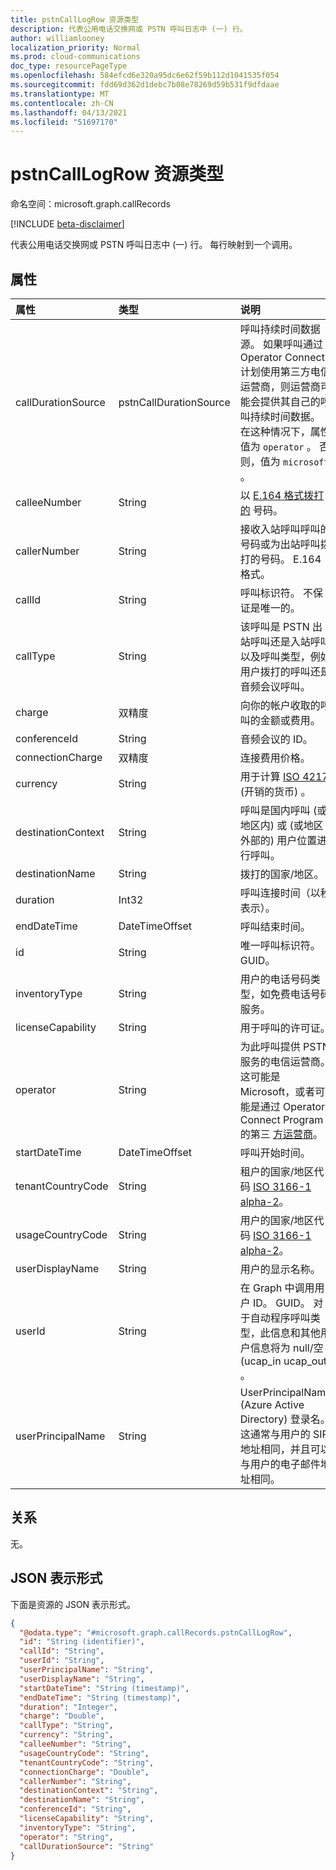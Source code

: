 ```yaml
---
title: pstnCallLogRow 资源类型
description: 代表公用电话交换网或 PSTN 呼叫日志中 (一) 行。
author: williamlooney
localization_priority: Normal
ms.prod: cloud-communications
doc_type: resourcePageType
ms.openlocfilehash: 584efcd6e320a95dc6e62f59b112d1041535f054
ms.sourcegitcommit: fdd69d362d1debc7b08e78269d59b531f9dfdaae
ms.translationtype: MT
ms.contentlocale: zh-CN
ms.lasthandoff: 04/13/2021
ms.locfileid: "51697170"
---
```

# <a name="pstncalllogrow-resource-type"></a>pstnCallLogRow 资源类型

命名空间：microsoft.graph.callRecords

[!INCLUDE [beta-disclaimer](../../includes/beta-disclaimer.md)]

代表公用电话交换网或 PSTN 呼叫日志中 (一) 行。 每行映射到一个调用。

## <a name="properties"></a>属性

|属性|类型|说明|
|:---|:---|:---|
|callDurationSource|pstnCallDurationSource|呼叫持续时间数据源。 如果呼叫通过 Operator Connect 计划使用第三方电信运营商，则运营商可能会提供其自己的呼叫持续时间数据。 在这种情况下，属性值为 `operator` 。 否则，值为 `microsoft` 。|
|calleeNumber|String|以 [E.164 格式拨打的](https://en.wikipedia.org/wiki/E.164) 号码。|
|callerNumber|String|接收入站呼叫呼叫的号码或为出站呼叫拨打的号码。 E.164 格式。|
|callId|String|呼叫标识符。 不保证是唯一的。|
|callType|String|该呼叫是 PSTN 出站呼叫还是入站呼叫以及呼叫类型，例如用户拨打的呼叫还是音频会议呼叫。|
|charge|双精度|向你的帐户收取的呼叫的金额或费用。|
|conferenceId|String|音频会议的 ID。|
|connectionCharge|双精度|连接费用价格。|
|currency|String|用于计算 [ISO 4217](https://en.wikipedia.org/wiki/ISO_4217) (开销的货币) 。|
|destinationContext|String|呼叫是国内呼叫 (或地区内) 或 (或地区外部的) 用户位置进行呼叫。|
|destinationName|String|拨打的国家/地区。|
|duration|Int32|呼叫连接时间（以秒表示）。|
|endDateTime|DateTimeOffset|呼叫结束时间。|
|id|String|唯一呼叫标识符。 GUID。|
|inventoryType|String|用户的电话号码类型，如免费电话号码服务。|
|licenseCapability|String|用于呼叫的许可证。|
|operator|String|为此呼叫提供 PSTN 服务的电信运营商。 这可能是 Microsoft，或者可能是通过 Operator Connect Program 的第三 [方运营商](https://techcommunity.microsoft.com/t5/microsoft-teams-blog/introducing-operator-connect-and-more-teams-calling-updates/ba-p/2176398)。|
|startDateTime|DateTimeOffset|呼叫开始时间。|
|tenantCountryCode|String|租户的国家/地区代码 [ISO 3166-1 alpha-2](https://en.wikipedia.org/wiki/ISO_3166-1_alpha-2)。|
|usageCountryCode|String|用户的国家/地区代码 [ISO 3166-1 alpha-2](https://en.wikipedia.org/wiki/ISO_3166-1_alpha-2)。|
|userDisplayName|String|用户的显示名称。|
|userId|String|在 Graph 中调用用户 ID。 GUID。 对于自动程序呼叫类型，此信息和其他用户信息将为 null/空 (ucap_in ucap_out) 。|
|userPrincipalName|String|UserPrincipalName (Azure Active Directory) 登录名。 这通常与用户的 SIP 地址相同，并且可以与用户的电子邮件地址相同。|

## <a name="relationships"></a>关系

无。

## <a name="json-representation"></a>JSON 表示形式

下面是资源的 JSON 表示形式。

<!-- {
  "blockType": "ignored",
  "@odata.type": "microsoft.graph.callRecords.pstnCallLogRow",
  "keyProperty": "id"
}
-->

``` json
{
  "@odata.type": "#microsoft.graph.callRecords.pstnCallLogRow",
  "id": "String (identifier)",
  "callId": "String",
  "userId": "String",
  "userPrincipalName": "String",
  "userDisplayName": "String",
  "startDateTime": "String (timestamp)",
  "endDateTime": "String (timestamp)",
  "duration": "Integer",
  "charge": "Double",
  "callType": "String",
  "currency": "String",
  "calleeNumber": "String",
  "usageCountryCode": "String",
  "tenantCountryCode": "String",
  "connectionCharge": "Double",
  "callerNumber": "String",
  "destinationContext": "String",
  "destinationName": "String",
  "conferenceId": "String",
  "licenseCapability": "String",
  "inventoryType": "String",
  "operator": "String",
  "callDurationSource": "String"
}
```


